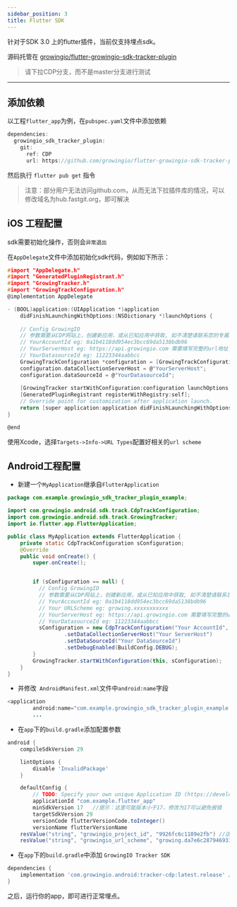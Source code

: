 ```yaml
---
sidebar_position: 3
title: Flutter SDK
---
```

针对于SDK 3.0 上的flutter插件，当前仅支持埋点sdk。

源码托管在 [growingio/flutter-growingio-sdk-tracker-plugin](https://github.com/growingio/flutter-growingio-sdk-tracker-plugin)

> 请下拉CDP分支，而不是master分支进行测试

----

## 添加依赖

以工程`flutter_app`为例，在`pubspec.yaml`文件中添加依赖

```c
dependencies:
  growingio_sdk_tracker_plugin:
    git:
      ref: CDP
      url: https://github.com/growingio/flutter-growingio-sdk-tracker-plugin.git
```

然后执行 `flutter pub get` 指令

> 注意：部分用户无法访问github.com，从而无法下拉插件库的情况，可以修改域名为hub.fastgit.org，即可解决

## iOS 工程配置

sdk需要初始化操作，否则会`异常退出`

在`AppDelegate`文件中添加初始化sdk代码，例如如下所示：

```c
#import "AppDelegate.h"
#import "GeneratedPluginRegistrant.h"
#import "GrowingTracker.h"
#import "GrowingTrackConfiguration.h"
@implementation AppDelegate

- (BOOL)application:(UIApplication *)application
    didFinishLaunchingWithOptions:(NSDictionary *)launchOptions {
        
    // Config GrowingIO
    // 参数需要从CDP网站上，创建新应用，或从已知应用中获取, 如不清楚请联系您的专属项目经理
    // YourAccountId eg: 0a1b4118dd954ec3bcc69da5138bdb96
    // YourServerHost eg: https://api.growingio.com 需要填写完整的url地址
    // YourDatasourceId eg: 11223344aabbcc
    GrowingTrackConfiguration *configuration = [GrowingTrackConfiguration configurationWithProjectId:@"YourAccountId"];
    configuration.dataCollectionServerHost = @"YourServerHost";
    configuration.dataSourceId = @"YourDatasourceId";
    
    [GrowingTracker startWithConfiguration:configuration launchOptions:launchOptions];
    [GeneratedPluginRegistrant registerWithRegistry:self];
    // Override point for customization after application launch.
    return [super application:application didFinishLaunchingWithOptions:launchOptions];
}

@end
```

使用Xcode，选择`Targets->Info->URL Types`配置好相关的`url scheme`

## Android工程配置

- 新建一个`MyApplication`继承自`FlutterApplication`

```java
package com.example.growingio_sdk_tracker_plugin_example;

import com.growingio.android.sdk.track.CdpTrackConfiguration;
import com.growingio.android.sdk.track.GrowingTracker;
import io.flutter.app.FlutterApplication;

public class MyApplication extends FlutterApplication {
    private static CdpTrackConfiguration sConfiguration;
    @Override
    public void onCreate() {
        super.onCreate();


        if (sConfiguration == null) {
          // Config GrowingIO
          // 参数需要从CDP网站上，创建新应用，或从已知应用中获取, 如不清楚请联系您的专属项目经理
          // YourAccountId eg: 0a1b4118dd954ec3bcc69da5138bdb96
          // Your URLScheme eg: growing.xxxxxxxxxxx
          // YourServerHost eg: https://api.growingio.com 需要填写完整的url地址
          // YourDatasourceId eg: 11223344aabbcc
          sConfiguration = new CdpTrackConfiguration("Your AccountId", "Your URLScheme")
                  .setDataCollectionServerHost("Your ServerHost")
                  .setDataSourceId("Your DataSourceId")
                  .setDebugEnabled(BuildConfig.DEBUG);
        }
        GrowingTracker.startWithConfiguration(this, sConfiguration);
    }
}

```

- 并修改` AndroidManifest.xml`文件中`android:name`字段

```java
<application
        android:name="com.example.growingio_sdk_tracker_plugin_example.MyApplication" //修改这里
        ...
```

- 在`app`下的`build.gradle`添加配置参数

```groovy
android {
    compileSdkVersion 29

    lintOptions {
        disable 'InvalidPackage'
    }

    defaultConfig {
        // TODO: Specify your own unique Application ID (https://developer.android.com/studio/build/application-id.html).
        applicationId "com.example.flutter_app"
        minSdkVersion 17   //提示：这里可能版本小于17，修改为17可以避免报错
        targetSdkVersion 29
        versionCode flutterVersionCode.toInteger()
        versionName flutterVersionName
    resValue("string", "growingio_project_id", "9926fc6c1189e2fb") //这里是你的工程id
    resValue("string", "growingio_url_scheme", "growing.da7e6c2879469314") //这里是你的url scheme
```

- 在`app`下的`build.gradle`中添加 `GrowingIO Tracker SDK`

```groovy
dependencies {
    implementation 'com.growingio.android:tracker-cdp:latest.release' //可以指定你需要的版本 >3.0.0
}
```

之后，运行你的app，即可进行正常埋点。

